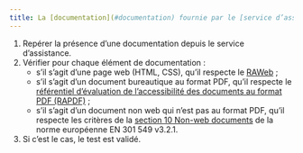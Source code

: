 ```yaml
---
title: La [documentation](#documentation) fournie par le [service d’assistance](#service-d-assistance) est-elle accessible ?
---
```


1. Repérer la présence d’une documentation depuis le service d’assistance.
2. Vérifier pour chaque élément de documentation : 
	- s’il s’agit d’une page web (HTML, CSS), qu’il respecte le [RAWeb](../raweb1/criteres.html) ;
	- s’il s’agit d’un document bureautique au format PDF, qu’il respecte le [référentiel d’évaluation de l’accessibilité des documents au format PDF (RAPDF)](../rapdf1/index.html) ;
	- s’il s’agit d’un document non web qui n’est pas au format PDF, qu’il respecte les critères de la [section 10 Non-web documents](https://www.etsi.org/deliver/etsi_en/301500_301599/301549/03.02.01_60/en_301549v030201p.pdf#page=52) de la norme européenne EN 301 549 v3.2.1.
3.	Si c’est le cas, le test est validé.